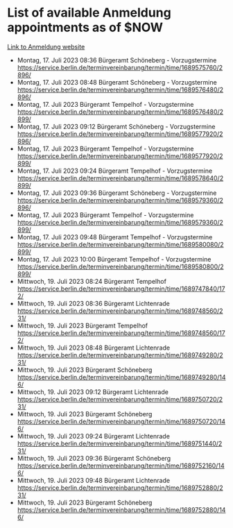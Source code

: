 # List of available Anmeldung appointments as of $NOW
[Link to Anmeldung website](https://service.berlin.de/terminvereinbarung/termin/tag.php?termin=1&anliegen[]=120686&dienstleisterlist=122210,122217,327316,122219,327312,122227,327314,122231,327346,122243,327348,122254,122252,329742,122260,329745,122262,329748,122271,327278,122273,327274,122277,327276,330436,122280,327294,122282,327290,122284,327292,122291,327270,122285,327266,122286,327264,122296,327268,150230,329760,122297,327286,122294,327284,122312,329763,122314,329775,122304,327330,122311,327334,122309,327332,317869,122281,327352,122279,329772,122283,122276,327324,122274,327326,122267,329766,122246,327318,122251,327320,122257,327322,122208,327298,122226,327300&herkunft=http%3A%2F%2Fservice.berlin.de%2Fdienstleistung%2F120686%2F)
- Montag, 17. Juli 2023 08:36 Bürgeramt Schöneberg - Vorzugstermine https://service.berlin.de/terminvereinbarung/termin/time/1689575760/2896/
- Montag, 17. Juli 2023 08:48 Bürgeramt Schöneberg - Vorzugstermine https://service.berlin.de/terminvereinbarung/termin/time/1689576480/2896/
- Montag, 17. Juli 2023  Bürgeramt Tempelhof - Vorzugstermine https://service.berlin.de/terminvereinbarung/termin/time/1689576480/2899/
- Montag, 17. Juli 2023 09:12 Bürgeramt Schöneberg - Vorzugstermine https://service.berlin.de/terminvereinbarung/termin/time/1689577920/2896/
- Montag, 17. Juli 2023  Bürgeramt Tempelhof - Vorzugstermine https://service.berlin.de/terminvereinbarung/termin/time/1689577920/2899/
- Montag, 17. Juli 2023 09:24 Bürgeramt Tempelhof - Vorzugstermine https://service.berlin.de/terminvereinbarung/termin/time/1689578640/2899/
- Montag, 17. Juli 2023 09:36 Bürgeramt Schöneberg - Vorzugstermine https://service.berlin.de/terminvereinbarung/termin/time/1689579360/2896/
- Montag, 17. Juli 2023  Bürgeramt Tempelhof - Vorzugstermine https://service.berlin.de/terminvereinbarung/termin/time/1689579360/2899/
- Montag, 17. Juli 2023 09:48 Bürgeramt Tempelhof - Vorzugstermine https://service.berlin.de/terminvereinbarung/termin/time/1689580080/2899/
- Montag, 17. Juli 2023 10:00 Bürgeramt Tempelhof - Vorzugstermine https://service.berlin.de/terminvereinbarung/termin/time/1689580800/2899/
- Mittwoch, 19. Juli 2023 08:24 Bürgeramt Tempelhof https://service.berlin.de/terminvereinbarung/termin/time/1689747840/172/
- Mittwoch, 19. Juli 2023 08:36 Bürgeramt Lichtenrade https://service.berlin.de/terminvereinbarung/termin/time/1689748560/231/
- Mittwoch, 19. Juli 2023  Bürgeramt Tempelhof https://service.berlin.de/terminvereinbarung/termin/time/1689748560/172/
- Mittwoch, 19. Juli 2023 08:48 Bürgeramt Lichtenrade https://service.berlin.de/terminvereinbarung/termin/time/1689749280/231/
- Mittwoch, 19. Juli 2023  Bürgeramt Schöneberg https://service.berlin.de/terminvereinbarung/termin/time/1689749280/146/
- Mittwoch, 19. Juli 2023 09:12 Bürgeramt Lichtenrade https://service.berlin.de/terminvereinbarung/termin/time/1689750720/231/
- Mittwoch, 19. Juli 2023  Bürgeramt Schöneberg https://service.berlin.de/terminvereinbarung/termin/time/1689750720/146/
- Mittwoch, 19. Juli 2023 09:24 Bürgeramt Lichtenrade https://service.berlin.de/terminvereinbarung/termin/time/1689751440/231/
- Mittwoch, 19. Juli 2023 09:36 Bürgeramt Schöneberg https://service.berlin.de/terminvereinbarung/termin/time/1689752160/146/
- Mittwoch, 19. Juli 2023 09:48 Bürgeramt Lichtenrade https://service.berlin.de/terminvereinbarung/termin/time/1689752880/231/
- Mittwoch, 19. Juli 2023  Bürgeramt Schöneberg https://service.berlin.de/terminvereinbarung/termin/time/1689752880/146/
